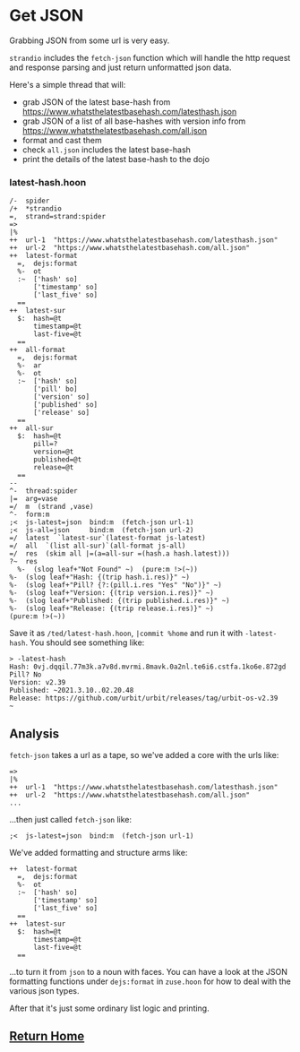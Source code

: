 # Get JSON

Grabbing JSON from some url is very easy. 

`strandio` includes the `fetch-json` function which will handle the http request and response parsing and just return unformatted json data.

Here's a simple thread that will: 
- grab JSON of the latest base-hash from https://www.whatsthelatestbasehash.com/latesthash.json
- grab JSON of a list of all base-hashes with version info from https://www.whatsthelatestbasehash.com/all.json
- format and cast them
- check `all.json` includes the latest base-hash
- print the details of the latest base-hash to the dojo

### latest-hash.hoon
```
/-  spider
/+  *strandio
=,  strand=strand:spider
=>
|%
++  url-1  "https://www.whatsthelatestbasehash.com/latesthash.json"
++  url-2  "https://www.whatsthelatestbasehash.com/all.json"
++  latest-format
  =,  dejs:format
  %-  ot
  :~  ['hash' so]
      ['timestamp' so]
      ['last_five' so]
  ==
++  latest-sur
  $:  hash=@t
      timestamp=@t
      last-five=@t
  ==
++  all-format
  =,  dejs:format
  %-  ar
  %-  ot
  :~  ['hash' so]
      ['pill' bo]
      ['version' so]
      ['published' so]
      ['release' so]
  ==
++  all-sur
  $:  hash=@t
      pill=?
      version=@t
      published=@t
      release=@t
  ==
--
^-  thread:spider
|=  arg=vase
=/  m  (strand ,vase)
^-  form:m
;<  js-latest=json  bind:m  (fetch-json url-1)
;<  js-all=json     bind:m  (fetch-json url-2)
=/  latest  `latest-sur`(latest-format js-latest)
=/  all  `(list all-sur)`(all-format js-all)
=/  res  (skim all |=(a=all-sur =(hash.a hash.latest)))
?~  res
  %-  (slog leaf+"Not Found" ~)  (pure:m !>(~))
%-  (slog leaf+"Hash: {(trip hash.i.res)}" ~)
%-  (slog leaf+"Pill? {?:(pill.i.res "Yes" "No")}" ~)
%-  (slog leaf+"Version: {(trip version.i.res)}" ~)
%-  (slog leaf+"Published: {(trip published.i.res)}" ~)
%-  (slog leaf+"Release: {(trip release.i.res)}" ~)
(pure:m !>(~))
```

Save it as `/ted/latest-hash.hoon`, `|commit %home` and run it with `-latest-hash`. You should see something like:

```
> -latest-hash
Hash: 0vj.dqqil.77m3k.a7v8d.mvrmi.8mavk.0a2nl.te6i6.cstfa.1ko6e.872gd
Pill? No
Version: v2.39
Published: ~2021.3.10..02.20.48
Release: https://github.com/urbit/urbit/releases/tag/urbit-os-v2.39
~
```

## Analysis 

`fetch-json` takes a url as a tape, so we've added a core with the urls like:

```
=>
|%
++  url-1  "https://www.whatsthelatestbasehash.com/latesthash.json"
++  url-2  "https://www.whatsthelatestbasehash.com/all.json"
...
```

...then just called `fetch-json` like:

```
;<  js-latest=json  bind:m  (fetch-json url-1)
```

We've added formatting and structure arms like:

```
++  latest-format
  =,  dejs:format
  %-  ot
  :~  ['hash' so]
      ['timestamp' so]
      ['last_five' so]
  ==
++  latest-sur
  $:  hash=@t
      timestamp=@t
      last-five=@t
  ==
```

...to turn it from `json` to a noun with faces. You can have a look at the JSON formatting functions under `dejs:format` in `zuse.hoon` for how to deal with the various json types.

After that it's just some ordinary list logic and printing.

## [Return Home](index.md)
